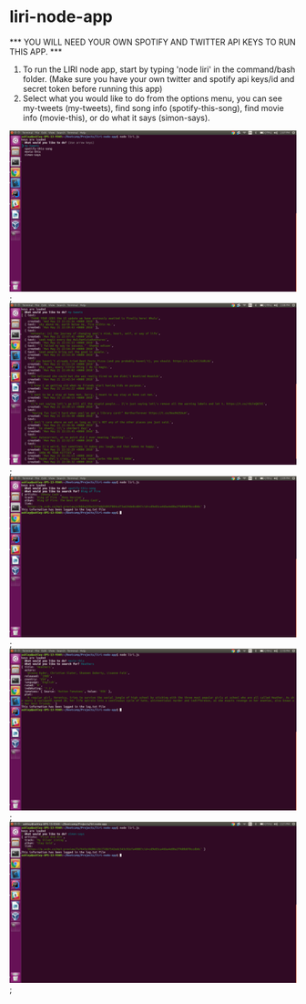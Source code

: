 # liri-node-app

*** YOU WILL NEED YOUR OWN SPOTIFY AND TWITTER API KEYS TO RUN THIS APP. ***
1. To run the LIRI node app, start by typing 'node liri' in the command/bash folder. (Make sure you have your own twitter and spotify api keys/id and secret token before running this app)
2. Select what you would like to do from the options menu, you can see my-tweets (my-tweets), find song info (spotify-this-song), find movie info (movie-this), or do what it says (simon-says).

![LIRI IMAGE 1](./IMAGES/LIRI1.png);
![LIRI IMAGE 2](./IMAGES/LIRI2.png);
![LIRI IMAGE 3](./IMAGES/LIRI3.png);
![LIRI IMAGE 4](./IMAGES/LIRI4.png);
![LIRI IMAGE 5](./IMAGES/LIRI5.png);